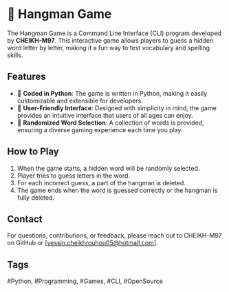 # 🚀 Hangman Game

The Hangman Game is a Command Line Interface (CLI) program developed by **CHEIKH-M97**. This interactive game allows players to guess a hidden word letter by letter, making it a fun way to test vocabulary and spelling skills.

## Features

- 🔵 **Coded in Python**: The game is written in Python, making it easily customizable and extensible for developers.
- 🔵 **User-Friendly Interface**: Designed with simplicity in mind, the game provides an intuitive interface that users of all ages can enjoy.
- 🔵 **Randomized Word Selection**: A collection of words is provided, ensuring a diverse gaming experience each time you play.

## How to Play

1. When the game starts, a hidden word will be randomly selected.
2. Player tries to guess letters in the word.
3. For each incorrect guess, a part of the hangman is deleted.
4. The game ends when the word is guessed correctly or the hangman is fully deleted.


## Contact

For questions, contributions, or feedback, please reach out to CHEIKH-M97 on GitHub or [yessin.cheikhrouhou05@hotmail.com].

## Tags

#Python, #Programming, #Games, #CLI, #OpenSource

